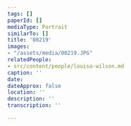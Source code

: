 ```yaml
---
tags: []
paperId: []
mediaType: Portrait
similarTo: []
title: '00219'
images:
- "/assets/media/00219.JPG"
relatedPeople:
- src/content/people/louisa-wilson.md
caption: ''
date: 
dateApprox: false
location: ''
description: ''
transcription: ''

---
```

